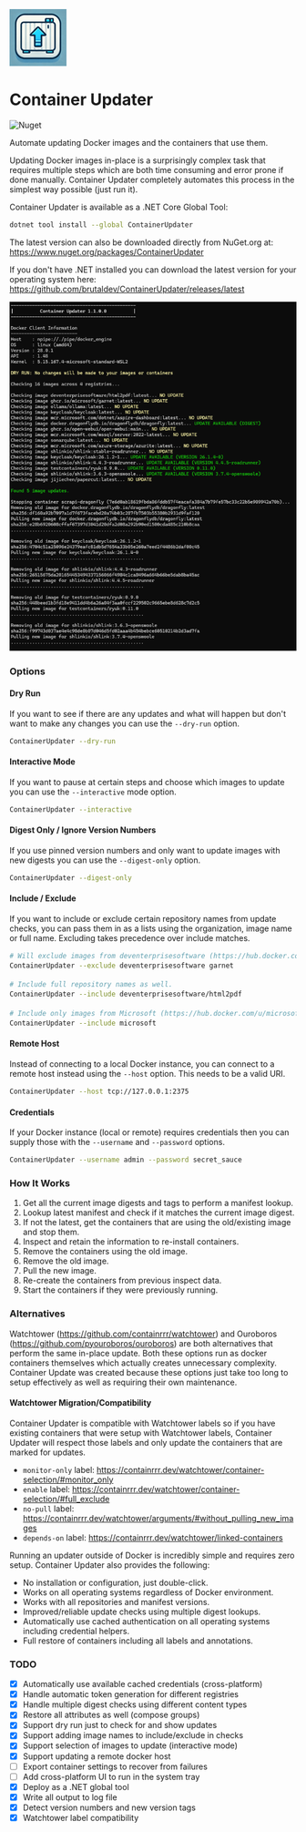 ﻿![ICON](https://raw.githubusercontent.com/brutaldev/ContainerUpdater/main/icon_small.png)
	
# Container Updater

![Nuget](https://img.shields.io/nuget/dt/ContainerUpdater)

Automate updating Docker images and the containers that use them.

Updating Docker images in-place is a surprisingly complex task that requires multiple steps which are both time consuming and error prone if done manually.
Container Updater completely automates this process in the simplest way possible (just run it).

Container Updater is available as a .NET Core Global Tool:

```bash
dotnet tool install --global ContainerUpdater
```

The latest version can also be downloaded directly from NuGet.org at:
https://www.nuget.org/packages/ContainerUpdater

If you don't have .NET installed you can download the latest version for your operating system here:
https://github.com/brutaldev/ContainerUpdater/releases/latest

![SCREENSHOT](https://raw.githubusercontent.com/brutaldev/ContainerUpdater/main/screenshot.png)

### Options

#### Dry Run
If you want to see if there are any updates and what will happen but don't want to make any changes you can use the `--dry-run` option.

```bash
ContainerUpdater --dry-run
```

#### Interactive Mode
If you want to pause at certain steps and choose which images to update you can use the `--interactive` mode option.

```bash
ContainerUpdater --interactive
```

#### Digest Only / Ignore Version Numbers
If you use pinned version numbers and only want to update images with new digests you can use the `--digest-only` option.

```bash
ContainerUpdater --digest-only
```

#### Include / Exclude
If you want to include or exclude certain repository names from update checks, you can pass them in as a lists using the organization, image name or full name.
Excluding takes precedence over include matches.

```bash
# Will exclude images from deventerprisesoftware (https://hub.docker.com/u/deventerprisesoftware) and microsoft/garnet.
ContainerUpdater --exclude deventerprisesoftware garnet

# Include full repository names as well.
ContainerUpdater --include deventerprisesoftware/html2pdf

# Include only images from Microsoft (https://hub.docker.com/u/microsoft).
ContainerUpdater --include microsoft
```

#### Remote Host
Instead of connecting to a local Docker instance, you can connect to a remote host instead using the `--host` option. This needs to be a valid URI.

```bash
ContainerUpdater --host tcp://127.0.0.1:2375
```

#### Credentials
If your Docker instance (local or remote) requires credentials then you can supply those with the `--username` and `--password` options.

```bash
ContainerUpdater --username admin --password secret_sauce
```

### How It Works

1. Get all the current image digests and tags to perform a manifest lookup.
2. Lookup latest manifest and check if it matches the current image digest.
3. If not the latest, get the containers that are using the old/existing image and stop them.
4. Inspect and retain the information to re-install containers.
5. Remove the containers using the old image.
6. Remove the old image.
7. Pull the new image.
8. Re-create the containers from previous inspect data.
9. Start the containers if they were previously running.

### Alternatives

Watchtower (https://github.com/containrrr/watchtower) and Ouroboros (https://github.com/pyouroboros/ouroboros) are both alternatives that perform the same in-place update.
Both these options run as docker containers themselves which actually creates unnecessary complexity.
Container Update was created because these options just take too long to setup effectively as well as requiring their own maintenance.

#### Watchtower Migration/Compatibility

Container Updater is compatible with Watchtower labels so if you have existing containers that were setup with Watchtower labels, Container Updater will respect those labels and only update the containers that are marked for updates.
- `monitor-only` label: https://containrrr.dev/watchtower/container-selection/#monitor_only
- `enable` label: https://containrrr.dev/watchtower/container-selection/#full_exclude
- `no-pull` label: https://containrrr.dev/watchtower/arguments/#without_pulling_new_images
- `depends-on` label: https://containrrr.dev/watchtower/linked-containers

Running an updater outside of Docker is incredibly simple and requires zero setup.
Container Updater also provides the following:
- No installation or configuration, just double-click.
- Works on all operating systems regardless of Docker environment.
- Works with all repositories and manifest versions.
- Improved/reliable update checks using multiple digest lookups.
- Automatically use cached authentication on all operating systems including credential helpers.
- Full restore of containers including all labels and annotations.

### TODO

- [x] Automatically use available cached credentials (cross-platform)
- [x] Handle automatic token generation for different registries
- [x] Handle multiple digest checks using different content types
- [x] Restore all attributes as well (compose groups)
- [x] Support dry run just to check for and show updates
- [x] Support adding image names to include/exclude in checks
- [x] Support selection of images to update (interactive mode)
- [x] Support updating a remote docker host
- [ ] Export container settings to recover from failures
- [ ] Add cross-platform UI to run in the system tray
- [x] Deploy as a .NET global tool
- [x] Write all output to log file
- [x] Detect version numbers and new version tags
- [x] Watchtower label compatibility
